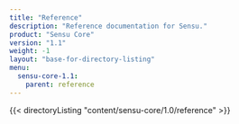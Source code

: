```yaml
---
title: "Reference"
description: "Reference documentation for Sensu."
product: "Sensu Core"
version: "1.1"
weight: -1
layout: "base-for-directory-listing"
menu:
  sensu-core-1.1:
    parent: reference
---
```


{{< directoryListing "content/sensu-core/1.0/reference" >}}
